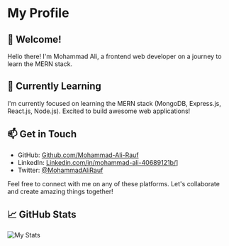 # My Profile

## 👋 Welcome!

Hello there! I'm Mohammad Ali, a frontend web developer on a journey to learn the MERN stack.

## 🌱 Currently Learning

I'm currently focused on learning the MERN stack (MongoDB, Express.js, React.js, Node.js). Excited to build awesome web applications!

## 📫 Get in Touch

- GitHub: [Github.com/Mohammad-Ali-Rauf](https://github.com/Mohammad-Ali-Rauf)
- LinkedIn: [Linkedin.com/in/mohammad-ali-40689121b/](https://www.linkedin.com/in/mohammad-ali-40689121b/)]
- Twitter: [@MohammadAliRauf](https://twitter.com/MohammadAliRauf)

Feel free to connect with me on any of these platforms. Let's collaborate and create amazing things together!

## 📈 GitHub Stats

![My Stats](https://github-readme-stats.vercel.app/api?username=Mohammad-Ali-Rauf&show_icons=true&theme=radical)
